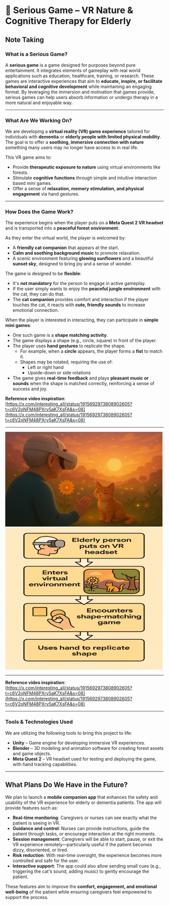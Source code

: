 # 🌿 Serious Game – VR Nature & Cognitive Therapy for Elderly

## Note Taking

### What is a Serious Game?

A **serious game** is a game designed for purposes beyond pure entertainment. It integrates elements of gameplay with real world applications such as education, healthcare, training, or research. These games are interactive experiences that aim to **educate, inspire, or facilitate behavioral and cognitive development** while maintaining an engaging format. By leveraging the immersion and motivation that games provide, serious games can help users absorb information or undergo therapy in a more natural and enjoyable way.

---

### What Are We Working On?

We are developing a **virtual reality (VR) game experience** tailored for individuals with **dementia** or **elderly people with limited physical mobility**. The goal is to offer a **soothing, immersive connection with nature** something many users may no longer have access to in real life.

This VR game aims to:

- Provide **therapeutic exposure to nature** using virtual environments like forests.
- Stimulate **cognitive functions** through simple and intuitive interaction based mini games.
- Offer a sense of **relaxation, memory stimulation, and physical engagement** via hand gestures.

---


### How Does the Game Work?

The experience begins when the player puts on a **Meta Quest 2 VR headset** and is transported into a **peaceful forest environment**.

As they enter the virtual world, the player is welcomed by:
- A **friendly cat companion** that appears at the start.
- **Calm and soothing background music** to promote relaxation.
- A scenic environment featuring **glowing sunflowers** and a beautiful **sunset sky**, designed to bring joy and a sense of wonder.

The game is designed to be **flexible**:
- It's **not mandatory** for the person to engage in active gameplay.
- If the user simply wants to enjoy the **peaceful jungle environment** with the cat, they can do that.
- The **cat companion** provides comfort and interaction if the player touches the cat, it reacts with **cute, friendly sounds** to increase emotional connection.

When the player is interested in interacting, they can participate in **simple mini games**:
- One such game is a **shape matching activity**.
- The game displays a shape (e.g., circle, square) in front of the player.
- The player uses **hand gestures** to replicate the shape.
  - For example, when a **circle** appears, the player forms a **fist** to match it.
  - Shapes may be rotated, requiring the use of:
    - Left or right hand
    - Upside-down or side rotations
- The game gives **real-time feedback** and plays **pleasant music or sounds** when the shape is matched correctly, reinforcing a sense of success and joy.


**Reference video inspiration**:  
[https://x.com/interesting_aIl/status/1915692973808902605?t=c6V2oNFM48PXrv5aK7XsFA&s=08](https://x.com/interesting_aIl/status/1915692973808902605?t=c6V2oNFM48PXrv5aK7XsFA&s=08)


---

<img src="img/image_1.png" alt="VR Game theme" width="500" height="300"/>

<img src="img/image_2_diagram.png" alt="VR Game Flow Diagram" width="500" height ="450"/>

---


**Reference video inspiration**:  
[https://x.com/interesting_aIl/status/1915692973808902605?t=c6V2oNFM48PXrv5aK7XsFA&s=08](https://x.com/interesting_aIl/status/1915692973808902605?t=c6V2oNFM48PXrv5aK7XsFA&s=08)

---

###  Tools & Technologies Used

We are utilizing the following tools to bring this project to life:

- **Unity** – Game engine for developing immersive VR experiences.
- **Blender** – 3D modeling and animation software for creating forest assets and game objects.
- **Meta Quest 2** – VR headset used for testing and deploying the game, with hand tracking capabilities.

---
 ##  What Plans Do We Have in the Future?

We plan to launch a **mobile companion app** that enhances the safety and usability of the VR experience for elderly or dementia patients. The app will provide features such as:

- **Real-time monitoring**: Caregivers or nurses can see exactly what the patient is seeing in VR.
- **Guidance and control**: Nurses can provide instructions, guide the patient through tasks, or encourage interaction at the right moments.
- **Session management**: Caregivers will be able to start, pause, or exit the VR experience remotely—particularly useful if the patient becomes dizzy, disoriented, or tired.
- **Risk reduction**: With real-time oversight, the experience becomes more controlled and safe for the user.
- **Interactive support**: The app could also allow sending small cues (e.g., triggering the cat's sound, adding music) to gently encourage the patient.

These features aim to improve the **comfort, engagement, and emotional well-being** of the patient while ensuring caregivers feel empowered to support the process.

